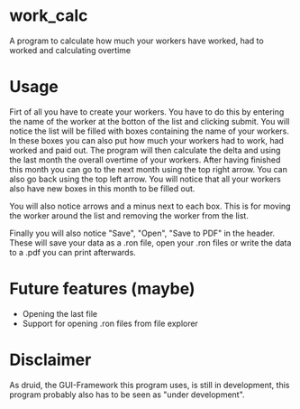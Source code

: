 # work_calc
A program to calculate how much your workers have worked, had to worked and calculating overtime

 # Usage
 Firt of all you have to create your workers. You have to do this by entering the name of the worker at the botton of the list and clicking submit. 
 You will notice the list will be filled with boxes containing the name of your workers. 
 In these boxes you can also put how much your workers had to work, had worked and paid out. 
 The program will then calculate the delta and using the last month the overall overtime of your workers.
 After having finished this month you can go to the next month using the top right arrow. You can also go back using the top left arrow.
 You will notice that all your workers also have new boxes in this month to be filled out.
 
 You will also notice arrows and a minus next to each box. This is for moving the worker around the list and removing the worker from the list.
 
 Finally you will also notice "Save", "Open", "Save to PDF" in the header. 
 These will save your data as a .ron file, open your .ron files or write the data to a .pdf you can print afterwards.
 
 # Future features (maybe)
 * Opening the last file
 * Support for opening .ron files from file explorer
 
 # Disclaimer
 As druid, the GUI-Framework this program uses, is still in development, this program probably also has to be seen as "under development".
